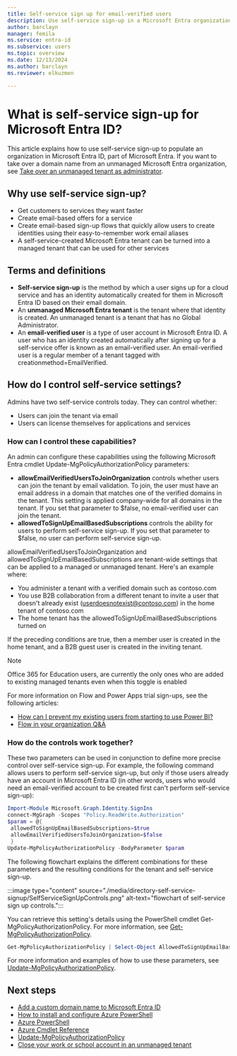 ```yaml
---
title: Self-service sign up for email-verified users
description: Use self-service sign-up in a Microsoft Entra organization
author: barclayn
manager: femila
ms.service: entra-id
ms.subservice: users
ms.topic: overview
ms.date: 12/13/2024
ms.author: barclayn
ms.reviewer: elkuzmen

---
```

# What is self-service sign-up for Microsoft Entra ID?

This article explains how to use self-service sign-up to populate an organization in Microsoft Entra ID, part of Microsoft Entra. If you want to take over a domain name from an unmanaged Microsoft Entra organization, see [Take over an unmanaged tenant as administrator](domains-admin-takeover.md).

## Why use self-service sign-up?

* Get customers to services they want faster
* Create email-based offers for a service
* Create email-based sign-up flows that quickly allow users to create identities using their easy-to-remember work email aliases
* A self-service-created Microsoft Entra tenant can be turned into a managed tenant that can be used for other services

## Terms and definitions

* **Self-service sign-up** is the method by which a user signs up for a cloud service and has an identity automatically created for them in Microsoft Entra ID based on their email domain.
* An **unmanaged Microsoft Entra tenant** is the tenant where that identity is created. An unmanaged tenant is a tenant that has no Global Administrator.
* An **email-verified user** is a type of user account in Microsoft Entra ID. A user who has an identity created automatically after signing up for a self-service offer is known as an email-verified user. An email-verified user is a regular member of a tenant tagged with creationmethod=EmailVerified.


## How do I control self-service settings?

Admins have two self-service controls today. They can control whether:

* Users can join the tenant via email
* Users can license themselves for applications and services

### How can I control these capabilities?

An admin can configure these capabilities using the following Microsoft Entra cmdlet Update-MgPolicyAuthorizationPolicy parameters:

* **allowEmailVerifiedUsersToJoinOrganization** controls whether users can join the tenant by email validation. To join, the user must have an email address in a domain that matches one of the verified domains in the tenant. This setting is applied company-wide for all domains in the tenant. If you set that parameter to $false, no email-verified user can join the tenant.
* **allowedToSignUpEmailBasedSubscriptions** controls the ability for users to perform self-service sign-up. If you set that parameter to $false, no user can perform self-service sign-up.
  
allowEmailVerifiedUsersToJoinOrganization and allowedToSignUpEmailBasedSubscriptions are tenant-wide settings that can be applied to a managed or unmanaged tenant. Here's an example where:

* You administer a tenant with a verified domain such as contoso.com
* You use B2B collaboration from a different tenant to invite a user that doesn't already exist (userdoesnotexist@contoso.com) in the home tenant of contoso.com
* The home tenant has the allowedToSignUpEmailBasedSubscriptions turned on

If the preceding conditions are true, then a member user is created in the home tenant, and a B2B guest user is created in the inviting tenant.

>[!NOTE]
> Office 365 for Education users, are currently the only ones who are added to existing managed tenants even when this toggle is enabled

For more information on Flow and Power Apps trial sign-ups, see the following articles:

* [How can I prevent my existing users from starting to use Power BI?](https://support.office.com/article/Power-BI-in-your-Organization-d7941332-8aec-4e5e-87e8-92073ce73dc5#bkmk_preventjoining)
* [Flow in your organization Q&A](/power-automate/organization-q-and-a)

### How do the controls work together?
These two parameters can be used in conjunction to define more precise control over self-service sign-up. For example, the following command allows users to perform self-service sign-up, but only if those users already have an account in Microsoft Entra ID (in other words, users who would need an email-verified account to be created first can't perform self-service sign-up):

```powershell
Import-Module Microsoft.Graph.Identity.SignIns
connect-MgGraph -Scopes "Policy.ReadWrite.Authorization"
$param = @{
 allowedToSignUpEmailBasedSubscriptions=$true
 allowEmailVerifiedUsersToJoinOrganization=$false
 }
Update-MgPolicyAuthorizationPolicy -BodyParameter $param
```

The following flowchart explains the different combinations for these parameters and the resulting conditions for the tenant and self-service sign-up.


:::image type="content" source="./media/directory-self-service-signup/SelfServiceSignUpControls.png" alt-text="flowchart of self-service sign up controls.":::

You can retrieve this setting's details using the PowerShell cmdlet Get-MgPolicyAuthorizationPolicy. For more information, see [Get-MgPolicyAuthorizationPolicy](/powershell/module/microsoft.graph.identity.signins/get-mgpolicyauthorizationpolicy).

```powershell
Get-MgPolicyAuthorizationPolicy | Select-Object AllowedToSignUpEmailBasedSubscriptions, AllowEmailVerifiedUsersToJoinOrganization
```

For more information and examples of how to use these parameters, see [Update-MgPolicyAuthorizationPolicy](/powershell/module/microsoft.graph.identity.signins/update-mgpolicyauthorizationpolicy?view=graph-powershell-1.0&preserve-view=true).

## Next steps

* [Add a custom domain name to Microsoft Entra ID](~/fundamentals/add-custom-domain.yml)
* [How to install and configure Azure PowerShell](/powershell/azure/)
* [Azure PowerShell](/powershell/azure/)
* [Azure Cmdlet Reference](/powershell/azure/get-started-azureps)
* [Update-MgPolicyAuthorizationPolicy](/powershell/module/microsoft.graph.identity.signins/Update-mgpolicyauthorizationpolicy)
* [Close your work or school account in an unmanaged tenant](users-close-account.md)
